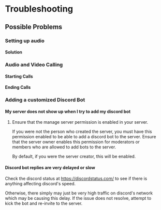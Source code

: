 # Troubleshooting

## Possible Problems

### Setting up audio

#### Solution

### Audio and Video Calling

#### Starting Calls

#### Ending Calls

### Adding a customized Discord Bot

#### My server does not show up when I try to add my discord bot


1. Ensure that the manage server permission is enabled in your server.

    If you were not the person who created the server, you must have this permission enabled to be able to add a discord bot to the server. Ensure that the server owner enables this permission for moderators or members who are allowed to add bots to the server.

    By default, if you were the server creator, this will be enabled.

#### Discord bot replies are very delayed or slow

Check the discord status at https://discordstatus.com/ to see if there is anything affecting discord's speed.

Otherwise, there simply may just be very high traffic on discord's network which may be causing this delay. If the issue does not resolve, attempt to kick the bot and re-invite to the server.

